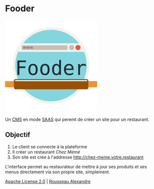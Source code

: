 Fooder
======

![Fooder Logo](https://raw.githubusercontent.com/madeindjs/fooder/master/app/assets/images/fooder.png)

Un [CMS](https://fr.wikipedia.org/wiki/Syst%C3%A8me_de_gestion_de_contenu) en mode [SAAS](https://fr.wikipedia.org/wiki/Logiciel_en_tant_que_service) qui peremt de créer un site pour un restaurant.

Objectif
--------

1. Le client se connecte à la plateforme
2. Il créer un restaurant *Chez Mémé*
3. Son site est crée à l'addresse http://chez-meme.votre.restaurant

L'interface permet au restaurateur de mettre à jour ses produits et ses menus directement via son propre site, simplement.


[Apache License 2.0](https://choosealicense.com/licenses/apache-2.0/#) | [Rousseau Alexandre](http:µ//rousseau-alexandre.fr)

